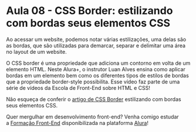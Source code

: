 # Aula 08 - CSS Border: estilizando com bordas seus elementos CSS

Ao acessar um website, podemos notar várias estilizações, uma delas são as bordas, que são utilizadas para demarcar, separar e delimitar uma área no layout de um website.

O CSS border é uma propriedade que adiciona um contorno em volta de um elemento HTML. Neste Alura+, o instrutor Luan Alves ensina como aplicar bordas em um elemento bem como os diferentes tipos de estilos de bordas que a propriedade border-style possibilita. Esse vídeo faz parte de uma série de vídeos da Escola de Front-End sobre HTML e CSS!

Não esqueça de conferir o [artigo de CSS Border](https://www.alura.com.br/artigos/css-border-estilizando-bordas-elementos-css) estilizando com bordas seus elementos CSS.

Quer mergulhar em desenvolvimento front-end? Venha comigo estudar a [Formação Front-End](https://www.alura.com.br/formacao-front-end) disponibilizada na plataforma [Alura](https://www.alura.com.br/)!